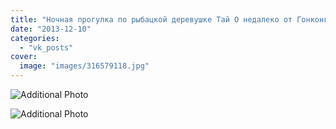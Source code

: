 ```yaml
---
title: "Ночная прогулка по рыбацкой деревушке Тай О недалеко от Гонконга"
date: "2013-12-10"
categories: 
  - "vk_posts"
cover:
  image: "images/316579118.jpg"
---
```


![Additional Photo](https://vodpop.ru/wp-content/uploads/2023/07/316579119.jpg)

![Additional Photo](https://vodpop.ru/wp-content/uploads/2023/07/316579120.jpg)

